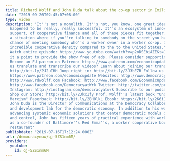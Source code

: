 ```yaml
---
title: Richard Wolff and John Duda talk about the co-op sector in Emilia Romagna
date: "2019-09-26T02:45:07+08:00"
type: video
description: 'It''s not a monolith. It''s not, you know, one great idea that just
  happened to be really, really successful. It''s an ecosystem of innovation, of mutual
  support, of cooperative finance and all of these pieces fit together. And you have
  a situation where if you''re talking to somebody on the street you have a 1 in 20
  chance of meeting somebody who''s a worker owner in a worker co-op. It''s an incredible,
  incredible cooperative density compared to the to the United States." - John Duda
  Watch entire episode: https://www.youtube.com/watch?v=p2oDSEbiAZE&t=1093s We make
  it a point to provide the show free of ads. Please consider supporting our work.
  Become an EU patron on Patreon: https://www.patreon.com/economicupdate Want to help
  us translate and transcribe our videos? Learn about joining our translation team:
  http://bit.ly/2J2uIHH Jump right in: http://bit.ly/2J3bEZR Follow us ONLINE: Patreon:
  https://www.patreon.com/economicupdate Websites: http://www.democracyatwork.info/economicupdate
  http://www.rdwolff.com Facebook: http://www.facebook.com/EconomicUpdate http://www.facebook.com/RichardDWolff
  http://www.facebook.com/DemocracyatWrk Twitter: http://twitter.com/profwolff http://twitter.com/democracyatwrk
  Instagram: http://instagram.com/democracyatwrk Subscribe to our podcast: http://economicupdate.libsyn.com
  Shop our Store: http://bit.ly/2JkxIfy Prof. Wolff''s latest book "Understanding
  Marxism" Paperback: http://bit.ly/2BH0lkL Ebook: https://bit.ly/2K6iI8v ________________________________________________________________
  John Duda is the Director of Communications at the Democracy Collaborative, a research
  and development lab for the democratic economy. In addition to his work at the Collaborative
  advancing systemic economic solutions that center democratic models of ownership
  and control, John has fifteen years of practical experience with worker cooperatives
  as a co-founder of Baltimore''s Red Emma''s, a worker cooperative bookstore and
  restaurant'
publishdate: "2019-07-16T17:12:24.000Z"
url: /democracynow/qj-5ZS1nm6M/
providers:
  youtube:
    id: qj-5ZS1nm6M
---
```

